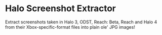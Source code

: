 Halo Screenshot Extractor
=======================

Extract screenshots taken in Halo 3, ODST, Reach: Beta, Reach and Halo 4 from their Xbox-specific-format files into plain ole' JPG images!